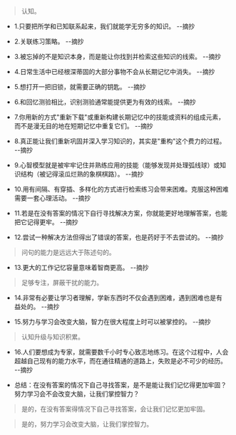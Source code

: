 >认知。

- 1.只要把所学和已知联系起来，我们就能学无穷多的知识。 --摘抄

- 2.关联练习策略。 --摘抄

- 3.被忘掉的不是知识本身，而是能让你找到并检索这些知识的线索。 --摘抄

- 4.日常生活中已经根深蒂固的大部分事物不会从长期记忆中消失。 --摘抄

- 5.想打开一把旧锁，就需要正确的钥匙。 --摘抄

- 6.和回忆测验相比，识别测验通常能提供更为有效的线索。 --摘抄

- 7.你用新的方式"重新下载"或重新构建长期记忆中的技能或资料的组成元素，而不是漫无目的地在短期记忆中重复它们。 --摘抄

- 8.真正能让我们重新巩固并深入学习知识的，其实是"重构"这个费力的过程。 --摘抄

- 9.心智模型就是被牢牢记住并熟练应用的技能（能够发现并处理弧线球）或知识结构（被记得滚瓜烂熟的象棋棋路）。 --摘抄

- 10.用有间隔、有穿插、多样化的方式进行检索练习会带来困难。克服这种困难需要一套心理活动。 --摘抄

- 11.若是在没有答案的情况下自行寻找解决方案，你就能更好地理解答案，也能把它记得更牢。 --摘抄

- 12.尝试一种解决方法但得出了错误的答案，也是药好于不去尝试的。 --摘抄

>问句的能力是远远大于陈述句的。

- 13.更大的工作记忆容量意味着智商更高。 --摘抄

>足够专注，屏蔽干扰的能力。

- 14.非常有必要让学习者理解，学新东西时不仅会遇到困难，遇到困难也是有益处的。 --摘抄

- 15.努力与学习会改变大脑，智力在很大程度上时可以被掌控的。 --摘抄

>认知升级与知识积累。

- 16.人们要想成为专家，就需要数千小时专心致志地练习。在这个过程中，人会超越自己现有的能力水平，而在通往精通的道路上，失败是必不可少的经历。 --摘抄

- 总结：在没有答案的情况下自己寻找答案，是不是能让我们记忆得更加牢固？努力学习会不会改变大脑，让我们掌控智力？

>是的，在没有答案得情况下自己寻找答案，会让我们记忆更加牢固。

>是的，努力学习会改变大脑，让我们掌控智力。
